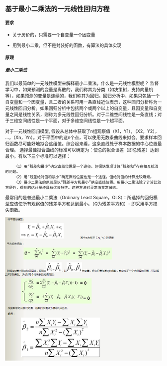 基于最小二乘法的一元线性回归方程
---
#### 要求

- 关于房价的，只需要一个自变量一个因变量

- 用到最小二乘，但不是封装好的函数，有算法的具体实现

#### 原理

##### 最小二乘法

我们以最简单的一元线性模型来解释最小二乘法。什么是一元线性模型呢？ 
监督学习中，如果预测的变量是离散的，我们称其为分类（如决策树，支持向量机等），如果预测的变量是连续的，我们称其为回归。回归分析中，如果只包括一个自变量和一个因变量，且二者的关系可用一条直线近似表示，这种回归分析称为一元线性回归分析。如果回归分析中包括两个或两个以上的自变量，且因变量和自变量之间是线性关系，则称为多元线性回归分析。对于二维空间线性是一条直线；对于三维空间线性是一个平面，对于多维空间线性是一个超平面。


对于一元线性回归模型, 假设从总体中获取了n组观察值（X1，Y1），（X2，Y2）， …，（Xn，Yn）。对于平面中的这n个点，可以使用无数条曲线来拟合。要求样本回归函数尽可能好地拟合这组值。综合起来看，这条直线处于样本数据的中心位置最合理。 选择最佳拟合曲线的标准可以确定为：使总的拟合误差（即总残差）达到最小。有以下三个标准可以选择：

        （1）用“残差和最小”确定直线位置是一个途径。但很快发现计算“残差和”存在相互抵消的问题。
        （2）用“残差绝对值和最小”确定直线位置也是一个途径。但绝对值的计算比较麻烦。
        （3）最小二乘法的原则是以“残差平方和最小”确定直线位置。用最小二乘法除了计算比较方便外，得到的估计量还具有优良特性。这种方法对异常值非常敏感。

最常用的是普通最小二乘法（Ordinary Least Square，OLS）：所选择的回归模型应该使所有观察值的残差平方和达到最小。（Q为残差平方和）- 即采用平方损失函数。

![image](https://github.com/TheSmurfs/Githubphotos/blob/master/%E6%96%87%E7%AB%A0%E9%85%8D%E5%9B%BE/%E6%9C%80%E5%B0%8F%E4%BA%8C%E4%B9%98%E6%B3%95.png?raw=true)